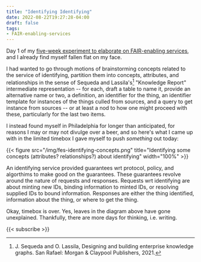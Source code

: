```yaml
---
title: "Identifying Identifying"
date: 2022-08-22T19:27:28-04:00
draft: false
tags:
- FAIR-enabling-services
---
```


Day 1 of my [five-week experiment to elaborate on FAIR-enabling
services](https://donnywinston.com/posts/a-five-week-experiment-to-elaborate-on-fair-enabling-services/),
and I already find myself fallen flat on my face.

I had wanted to go through motions of brainstorming concepts related to the service of identifying,
partition them into concepts, attributes, and relationships in the sense of Sequeda and
Lassila's[^1] "Knowledge Report" intermediate representation -- for each, draft a table to name it,
provide an alternative name or two, a definition, an identifier for the thing, an identifier
template for instances of the things culled from sources, and a query to get instance from sources
-- or at least a nod to how one might proceed with these, particularly for the last two items.

I instead found myself in Philadelphia for longer than anticipated, for reasons I may or may not
divulge over a beer, and so here's what I came up with in the limited timebox I gave myself to push
*something* out today:

{{< figure src="/img/fes-identifying-concepts.png"
    title="Identifying some concepts (attributes? relationships?) about identifying"
    width="100%" >}}

An identifying service provided guarantees wrt protocol, policy, and algorthims to make good on the
guarantees. These guarantees revolve around the nature of requests and responses. Requests wrt
identifying are about minting new IDs, binding information to minted IDs, or resolving supplied IDs
to bound information. Responses are either the thing identified, information about the thing, or
where to get the thing.

Okay, timebox is over. Yes, leaves in the diagram above have gone unexplained. Thankfully, there are
more days for thinking, i.e. writing.

{{< subscribe >}}

[^1]: J. Sequeda and O. Lassila, Designing and building enterprise knowledge graphs. San Rafael:
Morgan & Claypool Publishers, 2021.
